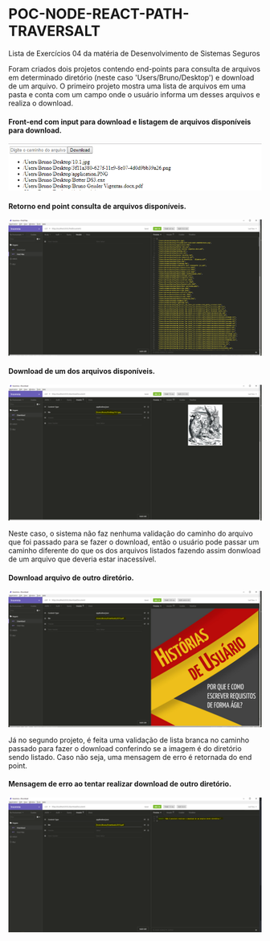 # POC-NODE-REACT-PATH-TRAVERSALT
Lista de Exercícios 04 da matéria de Desenvolvimento de Sistemas Seguros

Foram criados dois projetos contendo end-points para consulta de arquivos em determinado diretório (neste caso 'Users/Bruno/Desktop') e download de um arquivo.
O primeiro projeto mostra uma lista de arquivos em uma pasta e conta com um campo onde o usuário informa um desses arquivos e realiza o download.

#### Front-end com input para download e listagem de arquivos disponíveis para download.
![](https://github.com/GustavoWestarb/POC-NODE-REACT-PATH-TRAVERSALT/blob/master/images/files.PNG)
#### Retorno end point consulta de arquivos disponíveis.
![](https://github.com/GustavoWestarb/POC-NODE-REACT-PATH-TRAVERSALT/blob/master/images/consultafiles.PNG)
#### Download de um dos arquivos disponíveis.
![](https://github.com/GustavoWestarb/POC-NODE-REACT-PATH-TRAVERSALT/blob/master/images/downloadCorreto.PNG)

Neste caso, o sistema não faz nenhuma validação do caminho do arquivo que foi passado para se fazer o download, então o usuário pode passar um caminho diferente do que os dos arquivos listados fazendo assim donwload de um arquivo que deveria estar inacessível.

#### Download arquivo de outro diretório.
![](https://github.com/GustavoWestarb/POC-NODE-REACT-PATH-TRAVERSALT/blob/master/images/downloadErrado.PNG)


Já no segundo projeto, é feita uma validação de lista branca no caminho passado para fazer o download conferindo se a imagem é do diretório sendo listado. Caso não seja, uma mensagem de erro é retornada do end point.
#### Mensagem de erro ao tentar realizar download de outro diretório.
![](https://github.com/GustavoWestarb/POC-NODE-REACT-PATH-TRAVERSALT/blob/master/images/fileMessage.PNG)
